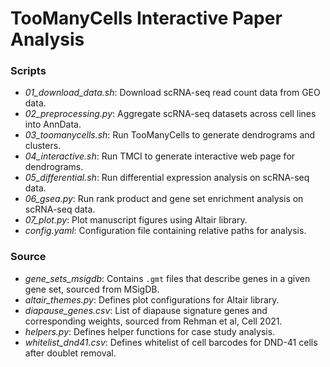 # TooManyCells Interactive Paper Analysis

### Scripts
- _01_download_data.sh_: Download scRNA-seq read count data from GEO data.
- _02_preprocessing.py_: Aggregate scRNA-seq datasets across cell lines into AnnData.
- _03_toomanycells.sh_: Run TooManyCells to generate dendrograms and clusters. 
- _04_interactive.sh_: Run TMCI to generate interactive web page for dendrograms.
- _05_differential.sh_: Run differential expression analysis on scRNA-seq data.
- _06_gsea.py_: Run rank product and gene set enrichment analysis on scRNA-seq data.
- _07_plot.py_: Plot manuscript figures using Altair library.
- _config.yaml_: Configuration file containing relative paths for analysis. 

### Source
- _gene_sets_msigdb_: Contains `.gmt` files that describe genes in a given gene set, sourced from MSigDB.
- _altair_themes.py_: Defines plot configurations for Altair library. 
- _diapause_genes.csv_: List of diapause signature genes and corresponding weights, sourced from Rehman et al, Cell 2021. 
- _helpers.py_: Defines helper functions for case study analysis. 
- _whitelist_dnd41.csv_: Defines whitelist of cell barcodes for DND-41 cells after doublet removal. 
